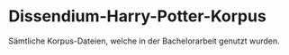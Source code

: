 # Dissendium-Harry-Potter-Korpus
Sämtliche Korpus-Dateien, welche in der Bachelorarbeit genutzt wurden. 
